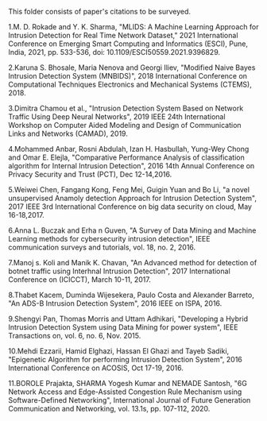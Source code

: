 This folder consists of paper's citations to be surveyed.


1.M. D. Rokade and Y. K. Sharma, "MLIDS: A Machine Learning Approach for Intrusion Detection for Real Time Network Dataset," 2021 International Conference on Emerging Smart Computing and Informatics (ESCI), Pune, India, 2021, pp. 533-536, doi: 10.1109/ESCI50559.2021.9396829.


2.Karuna S. Bhosale, Maria Nenova and Georgi Iliev, "Modified Naive Bayes Intrusion Detection System (MNBIDS)", 2018 International Conference on Computational Techniques Electronics and Mechanical Systems (CTEMS), 2018.



3.Dimitra Chamou et al., "Intrusion Detection System Based on Network Traffic Using Deep Neural Networks", 2019 IEEE 24th International Workshop on Computer Aided Modeling and Design of Communication Links and Networks (CAMAD), 2019.



4.Mohammed Anbar, Rosni Abdulah, Izan H. Hasbullah, Yung-Wey Chong and Omar E. Elejla, "Comparative Performance Analysis of classification algorithm for Internal Intrusion Detection", 2016 14th Annual Conference on Privacy Security and Trust (PCT), Dec 12-14,2016.


5.Weiwei Chen, Fangang Kong, Feng Mei, Guigin Yuan and Bo Li, "a novel unsupervised Anamoly detection Approach for Intrusion Detection System", 2017 IEEE 3rd International Conference on big data security on cloud, May 16-18,2017.


6.Anna L. Buczak and Erha n Guven, "A Survey of Data Mining and Machine Learning methods for cybersecurity intrusion detection", IEEE communication surveys and tutorials, vol. 18, no. 2, 2016.


7.Manoj s. Koli and Manik K. Chavan, "An Advanced method for detection of botnet traffic using Interhnal Intrusion Detection", 2017 International Conference on (ICICCT), March 10-11, 2017.

8.Thabet Kacem, Duminda Wijesekera, Paulo Costa and Alexander Barreto, "An ADS-B Intrusion Detection System", 2016 IEEE on ISPA, 2016.


9.Shengyi Pan, Thomas Morris and Uttam Adhikari, "Developing a Hybrid Intrusion Detection System using Data Mining for power system", IEEE Transactions on, vol. 6, no. 6, Nov. 2015.


10.Mehdi Ezzarii, Hamid Elghazi, Hassan El Ghazi and Tayeb Sadiki, "Epigenetic Algorithm for performing Intrusion Detection System", 2016 International Conference on ACOSIS, Oct 17-19, 2016.


11.BOROLE Prajakta, SHARMA Yogesh Kumar and NEMADE Santosh, "6G Network Access and Edge-Assisted Congestion Rule Mechanism using Software-Defined Networking", International Journal of Future Generation Communication and Networking, vol. 13.1s, pp. 107-112, 2020.


